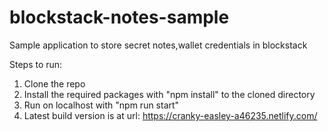 # blockstack-notes-sample

Sample application to store secret notes,wallet credentials in blockstack

Steps to run:

1.  Clone the repo
2.  Install the required packages with "npm install" to the cloned directory
3.  Run on localhost with "npm run start"
4.  Latest build version is at url: https://cranky-easley-a46235.netlify.com/


